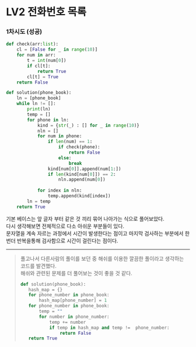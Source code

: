 # LV2 전화번호 목록

### 1차시도 (성공)
```py
def check(arr:list):
    cl = [False for _ in range(10)]
    for num in arr:
        t = int(num[0])
        if cl[t]:
            return True
        cl[t] = True
    return False

def solution(phone_book):
    ln = [phone_book]
    while ln != []:
        print(ln)
        temp = []
        for phone in ln:
            kind = {str(_) : [] for _ in range(10)}
            nln = []
            for num in phone:
                if len(num) == 1:
                    if check(phone):
                        return False
                    else:
                        break
                kind[num[0]].append(num[1:])
                if len(kind[num[0]]) == 2:
                    nln.append(num[0])
            
            for index in nln:
                temp.append(kind[index])
        ln = temp
    return True
```
기본 베이스는 앞 글자 부터 같은 것 끼리 묶어 나아가는 식으로 풀어보았다.  
다시 생각해보면 전체적으로 다소 아쉬운 부분들이 있다.  
문자열을 계속 자르는 과정에서 시간이 발생한다는 점이고 마지막 검사하는 부분에서 한번더 반복을통해 검사함으로 시간이 걸린다는 점이다.

*****
> 풀고나서 다른사람의 풀이를 보던 중 해쉬를 이용한 깔끔한 풀이라고 생각하는 코드를 발견했다.  
해쉬와 관련된 문제를 더 풀어보는 것이 좋을 것 같다.
>```py
>def solution(phone_book):
>    hash_map = {}
>    for phone_number in phone_book:
>        hash_map[phone_number] = 1
>    for phone_number in phone_book:
>        temp = ""
>        for number in phone_number:
>            temp += number
>            if temp in hash_map and temp !=  phone_number:
>                return False
>    return True
>```
